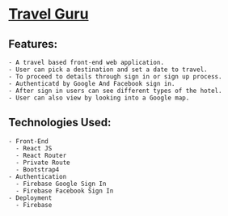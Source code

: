 # [Travel Guru](https://travel-guru-a71ae.web.app/)

## Features:
    - A travel based front-end web application.
    - User can pick a destination and set a date to travel.
    - To proceed to details through sign in or sign up process. 
    - Authenticatd by Google And Facebook sign in.
    - After sign in users can see different types of the hotel.
    - User can also view by looking into a Google map.
    
## Technologies Used:
    - Front-End
      - React JS
      - React Router
      - Private Route
      - Bootstrap4
    - Authentication
      - Firebase Google Sign In
      - Firebase Facebook Sign In
    - Deployment
      - Firebase
